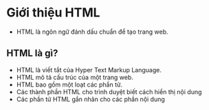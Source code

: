 # Giới thiệu HTML
- HTML là ngôn ngữ đánh dấu chuẩn để tạo trang web.
## HTML là gì?
- HTML là viết tắt của Hyper Text Markup Language.
- HTML mô tả cấu trúc của một trang web.
- HTML bao gồm một loạt các phần tử.
- Các thành phần HTML cho trình duyệt biết cách hiển thị nội dung
- Các phần tử HTML gắn nhãn cho các phần nội dung 
